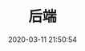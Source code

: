---
pageComponent: 
  name: Catalogue
  data: 
    key: 02.后端
    imgUrl: /img/python.png
    description: spring,springboot,mybatis,mysql等框架相关技术
title: 后端
date: 2020-03-11 21:50:54
permalink: /serve
sidebar: false
article: false
comment: false
editLink: false
---
